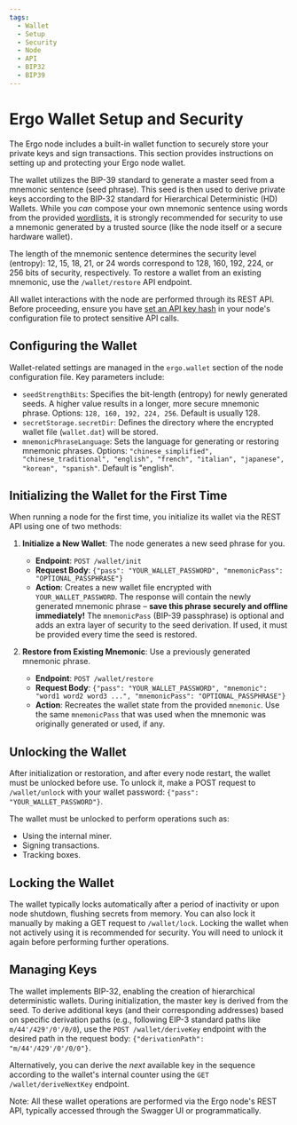 ```yaml
---
tags:
  - Wallet
  - Setup
  - Security
  - Node
  - API
  - BIP32
  - BIP39
---
```


# Ergo Wallet Setup and Security

The Ergo node includes a built-in wallet function to securely store your private keys and sign transactions. This section provides instructions on setting up and protecting your Ergo node wallet.

The wallet utilizes the BIP-39 standard to generate a master seed from a mnemonic sentence (seed phrase). This seed is then used to derive private keys according to the BIP-32 standard for Hierarchical Deterministic (HD) Wallets. While you *can* compose your own mnemonic sentence using words from the provided [wordlists](https://github.com/ergoplatform/ergo-wallet/tree/master/src/main/resources/wordlist), it is strongly recommended for security to use a mnemonic generated by a trusted source (like the node itself or a secure hardware wallet).

The length of the mnemonic sentence determines the security level (entropy): 12, 15, 18, 21, or 24 words correspond to 128, 160, 192, 224, or 256 bits of security, respectively. To restore a wallet from an existing mnemonic, use the `/wallet/restore` API endpoint.

All wallet interactions with the node are performed through its REST API. Before proceeding, ensure you have [set an API key hash](conf.md#rest-api-settings) in your node's configuration file to protect sensitive API calls.

## Configuring the Wallet

Wallet-related settings are managed in the `ergo.wallet` section of the node configuration file. Key parameters include:

* `seedStrengthBits`: Specifies the bit-length (entropy) for newly generated seeds. A higher value results in a longer, more secure mnemonic phrase. Options: `128, 160, 192, 224, 256`. Default is usually 128.
* `secretStorage.secretDir`: Defines the directory where the encrypted wallet file (`wallet.dat`) will be stored.
* `mnemonicPhraseLanguage`: Sets the language for generating or restoring mnemonic phrases. Options: `"chinese_simplified", "chinese_traditional", "english", "french", "italian", "japanese", "korean", "spanish"`. Default is "english".

## Initializing the Wallet for the First Time

When running a node for the first time, you initialize its wallet via the REST API using one of two methods:

1. **Initialize a New Wallet**: The node generates a new seed phrase for you.
   * **Endpoint**: `POST /wallet/init`
   * **Request Body**: `{"pass": "YOUR_WALLET_PASSWORD", "mnemonicPass": "OPTIONAL_PASSPHRASE"}`
   * **Action**: Creates a new wallet file encrypted with `YOUR_WALLET_PASSWORD`. The response will contain the newly generated mnemonic phrase – **save this phrase securely and offline immediately!** The `mnemonicPass` (BIP-39 passphrase) is optional and adds an extra layer of security to the seed derivation. If used, it must be provided every time the seed is restored.

2. **Restore from Existing Mnemonic**: Use a previously generated mnemonic phrase.
   * **Endpoint**: `POST /wallet/restore`
   * **Request Body**: `{"pass": "YOUR_WALLET_PASSWORD", "mnemonic": "word1 word2 word3 ...", "mnemonicPass": "OPTIONAL_PASSPHRASE"}`
   * **Action**: Recreates the wallet state from the provided `mnemonic`. Use the same `mnemonicPass` that was used when the mnemonic was originally generated or used, if any.

## Unlocking the Wallet

After initialization or restoration, and after every node restart, the wallet must be unlocked before use. To unlock it, make a POST request to `/wallet/unlock` with your wallet password: `{"pass": "YOUR_WALLET_PASSWORD"}`.

The wallet must be unlocked to perform operations such as:

* Using the internal miner.
* Signing transactions.
* Tracking boxes.

## Locking the Wallet

The wallet typically locks automatically after a period of inactivity or upon node shutdown, flushing secrets from memory. You can also lock it manually by making a GET request to `/wallet/lock`. Locking the wallet when not actively using it is recommended for security. You will need to unlock it again before performing further operations.

## Managing Keys

The wallet implements BIP-32, enabling the creation of hierarchical deterministic wallets. During initialization, the master key is derived from the seed. To derive additional keys (and their corresponding addresses) based on specific derivation paths (e.g., following EIP-3 standard paths like `m/44'/429'/0'/0/0`), use the `POST /wallet/deriveKey` endpoint with the desired path in the request body: `{"derivationPath": "m/44'/429'/0'/0/0"}`.

Alternatively, you can derive the *next* available key in the sequence according to the wallet's internal counter using the `GET /wallet/deriveNextKey` endpoint.

Note: All these wallet operations are performed via the Ergo node's REST API, typically accessed through the Swagger UI or programmatically.
